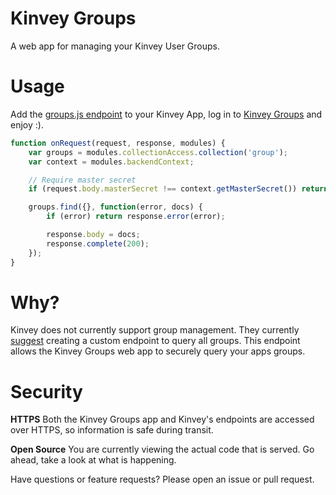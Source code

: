 Kinvey Groups
=============
A web app for managing your Kinvey User Groups.


# Usage

Add the [groups.js endpoint](https://github.com/GravityJack/kinvey-groups/blob/master/groups.js) to your Kinvey App, log in to [Kinvey Groups]() and enjoy :).

```javascript
function onRequest(request, response, modules) {
    var groups = modules.collectionAccess.collection('group');
    var context = modules.backendContext;

    // Require master secret
    if (request.body.masterSecret !== context.getMasterSecret()) return response.error("Invalid master secret.");

    groups.find({}, function(error, docs) {
        if (error) return response.error(error);

        response.body = docs;
        response.complete(200);
    });
}
```

# Why?

Kinvey does not currently support group management.
They currently [suggest](https://support.kinvey.com/discussion/200921477/list-groups) creating a custom endpoint to query all groups.
This endpoint allows the Kinvey Groups web app to securely query your apps groups.

# Security

**HTTPS**
Both the Kinvey Groups app and Kinvey's endpoints are accessed over HTTPS, so information is safe during transit.

**Open Source**
You are currently viewing the actual code that is served.
Go ahead, take a look at what is happening.

Have questions or feature requests? Please open an issue or pull request.
